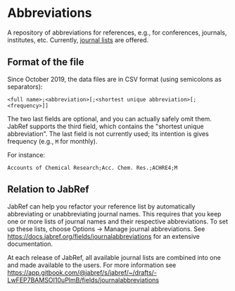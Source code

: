 # Abbreviations

A repository of abbreviations for references, e.g., for conferences, journals, institutes, etc.
Currently, [journal lists](journals/) are offered.

## Format of the file

Since October 2019, the data files are in CSV format (using semicolons as separators):

    <full name>;<abbreviation>[;<shortest unique abbreviation>[;<frequency>]]

The two last fields are optional, and you can actually safely omit them.
JabRef supports the third field, which contains the "shortest unique abbreviation".
The last field is not currently used; its intention is gives frequency (e.g., `M` for monthly).

For instance:

    Accounts of Chemical Research;Acc. Chem. Res.;ACHRE4;M

## Relation to JabRef

JabRef can help you refactor your reference list by automatically abbreviating or unabbreviating journal names.
This requires that you keep one or more lists of journal names and their respective abbreviations.
To set up these lists, choose Options -> Manage journal abbreviations.
See <https://docs.jabref.org/fields/journalabbreviations> for an extensive documentation.

At each release of JabRef, all available journal lists are combined into one and made available to the users.
For more information see https://app.gitbook.com/@jabref/s/jabref/~/drafts/-LwFEP7BAMSOI10uPlmB/fields/journalabbreviations
